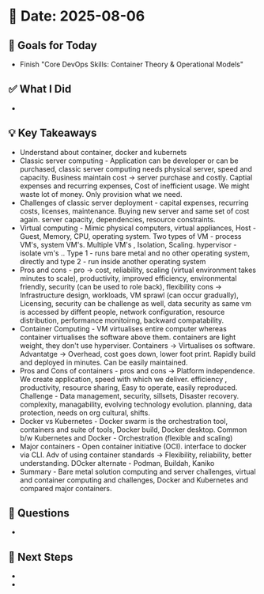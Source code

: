 # 📅 Date: 2025-08-06

## 🎯 Goals for Today

- Finish "Core DevOps Skills: Container Theory & Operational Models"

## ✅ What I Did

-

## 💡 Key Takeaways

- Understand about container, docker and kubernets
- Classic server computing - Application can be developer or can be purchased, classic server computing needs physical server, speed and capacity. Business maintain cost -> server purchase and costly. Captial expenses and recurring expenses, Cost of inefficient usage. We might waste lot of money. Only provision what we need.
- Challenges of classic server deployment - capital expenses, recurring costs, licenses, maintenance. Buying new server and same set of cost again. server capacity, dependencies, resource constraints.
- Virtual computing - Mimic physical computers, virtual appliances, Host - Guest, Memory, CPU, operating system. Two types of VM - process VM's, system VM's. Multiple VM's , Isolation, Scaling. hypervisor - isolate vm's .. Type 1 - runs bare metal and no other operating system, directly and type 2 - run inside another operating system
- Pros and cons - pro -> cost, reliability, scaling (virtual environment takes minutes to scale), productivity, improved efficiency, environmental friendly, security (can be used to role back), flexibility cons -> Infrastructure design, workloads, VM sprawl (can occur gradually), Licensing, security can be challenge as well, data security as same vm is accessed by diffent people, network configuration, resource distribution, performance monitoirng, backward compatability.
- Container Computing - VM virtualises entire computer whereas container virtualises the software above them. containers are light weight, they don't use hyperviser. Containers -> Virtualises os software. Advantatge -> Overhead, cost goes down, lower foot print. Rapidly build and deployed in minutes. Can be easily maintained.
- Pros and Cons of containers - pros and cons -> Platform independence. We create application, speed with which we deliver. efficiency , productivity, resource sharing, Easy to operate, easily reproduced. Challenge - Data management, security, sillsets, Disaster recovery. complexity, managability, evolving technology evolution. planning, data protection, needs on org cultural, shifts.
- Docker vs Kubernetes - Docker swarm is the orchestration tool, containers and suite of tools, Docker build, Docker desktop. Common b/w Kubernetes and Docker - Orchestration (flexible and scaling)
- Major containers - Open container initiative (OCI). interface to docker via CLI. Adv of using container standards -> Flexibility, reliability, better understanding. DOcker alternate - Podman, Buildah, Kaniko
- Summary - Bare metal solution computing and server challenges, virtual and container computing and challenges, Docker and Kubernetes and compared major containers.

## 🧠 Questions

-

## 📌 Next Steps

-
-
